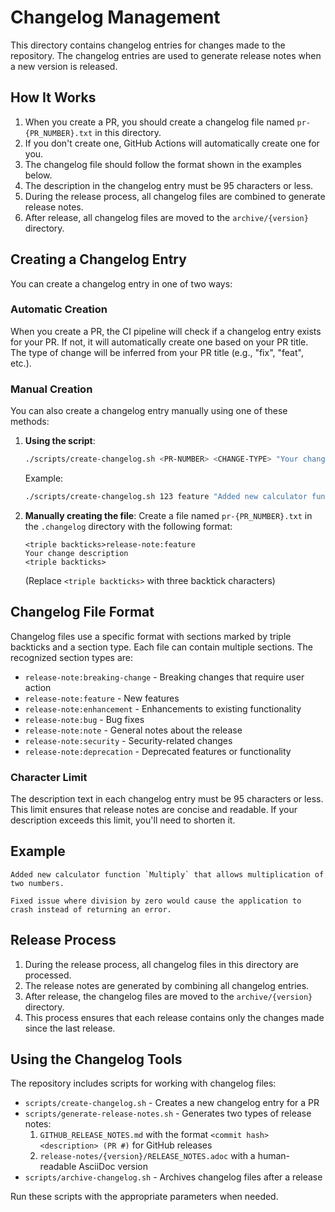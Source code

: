 # Changelog Management

This directory contains changelog entries for changes made to the repository. The changelog entries are used to generate release notes when a new version is released.

## How It Works

1. When you create a PR, you should create a changelog file named `pr-{PR_NUMBER}.txt` in this directory.
2. If you don't create one, GitHub Actions will automatically create one for you.
3. The changelog file should follow the format shown in the examples below.
4. The description in the changelog entry must be 95 characters or less.
5. During the release process, all changelog files are combined to generate release notes.
6. After release, all changelog files are moved to the `archive/{version}` directory.

## Creating a Changelog Entry

You can create a changelog entry in one of two ways:

### Automatic Creation

When you create a PR, the CI pipeline will check if a changelog entry exists for your PR. If not, it will automatically create one based on your PR title. The type of change will be inferred from your PR title (e.g., "fix", "feat", etc.).

### Manual Creation

You can also create a changelog entry manually using one of these methods:

1. **Using the script**:

   ```bash
   ./scripts/create-changelog.sh <PR-NUMBER> <CHANGE-TYPE> "Your change description"
   ```

   Example:

   ```bash
   ./scripts/create-changelog.sh 123 feature "Added new calculator function"
   ```

2. **Manually creating the file**:
   Create a file named `pr-{PR_NUMBER}.txt` in the `.changelog` directory with the following format:

   ```plaintext
   <triple backticks>release-note:feature
   Your change description
   <triple backticks>
   ```

   (Replace `<triple backticks>` with three backtick characters)

## Changelog File Format

Changelog files use a specific format with sections marked by triple backticks and a section type. Each file can contain multiple sections. The recognized section types are:

- `release-note:breaking-change` - Breaking changes that require user action
- `release-note:feature` - New features
- `release-note:enhancement` - Enhancements to existing functionality
- `release-note:bug` - Bug fixes
- `release-note:note` - General notes about the release
- `release-note:security` - Security-related changes
- `release-note:deprecation` - Deprecated features or functionality

### Character Limit

The description text in each changelog entry must be 95 characters or less. This limit ensures that release notes are concise and readable. If your description exceeds this limit, you'll need to shorten it.

## Example

```release-note:feature
Added new calculator function `Multiply` that allows multiplication of two numbers.
```

```release-note:bug
Fixed issue where division by zero would cause the application to crash instead of returning an error.
```

## Release Process

1. During the release process, all changelog files in this directory are processed.
2. The release notes are generated by combining all changelog entries.
3. After release, the changelog files are moved to the `archive/{version}` directory.
4. This process ensures that each release contains only the changes made since the last release.

## Using the Changelog Tools

The repository includes scripts for working with changelog files:

- `scripts/create-changelog.sh` - Creates a new changelog entry for a PR
- `scripts/generate-release-notes.sh` - Generates two types of release notes:
  1. `GITHUB_RELEASE_NOTES.md` with the format `<commit hash> <description> (PR #)` for GitHub releases
  2. `release-notes/{version}/RELEASE_NOTES.adoc` with a human-readable AsciiDoc version
- `scripts/archive-changelog.sh` - Archives changelog files after a release

Run these scripts with the appropriate parameters when needed.
